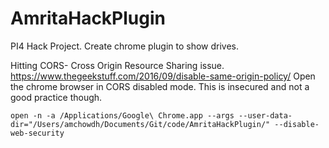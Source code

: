 # AmritaHackPlugin
PI4 Hack Project. Create chrome plugin to show drives.

Hitting CORS- Cross Origin Resource Sharing issue. https://www.thegeekstuff.com/2016/09/disable-same-origin-policy/
Open the chrome browser in CORS disabled mode. This is insecured and not a good practice though. 

`open -n -a /Applications/Google\ Chrome.app --args --user-data-dir="/Users/amchowdh/Documents/Git/code/AmritaHackPlugin/" --disable-web-security`
